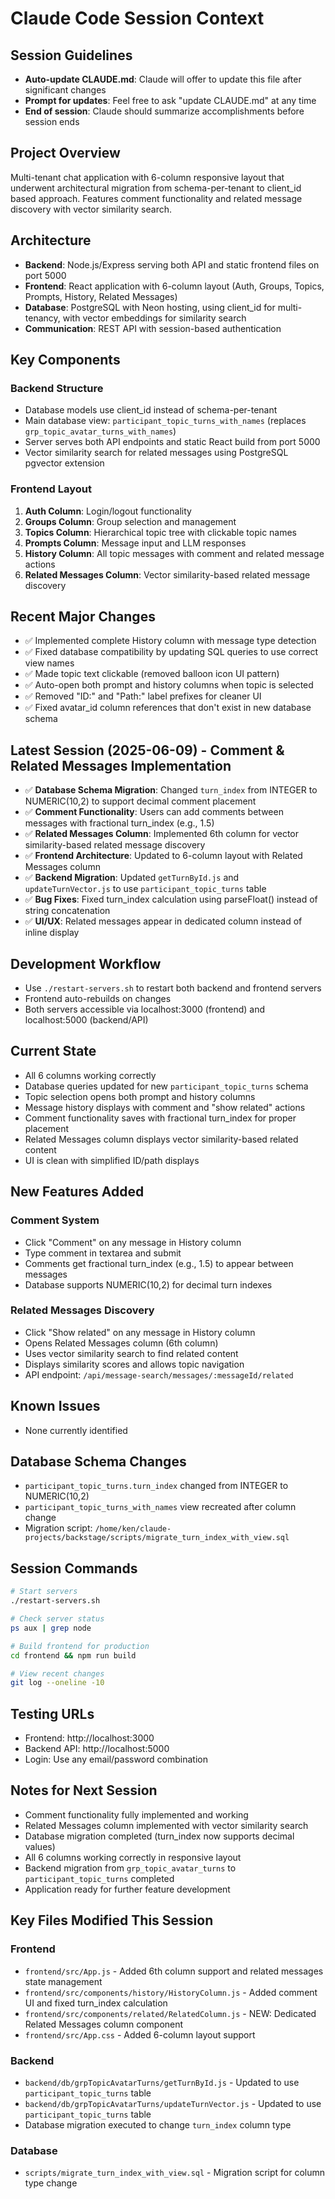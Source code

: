 # Claude Code Session Context

## Session Guidelines
- **Auto-update CLAUDE.md**: Claude will offer to update this file after significant changes
- **Prompt for updates**: Feel free to ask "update CLAUDE.md" at any time
- **End of session**: Claude should summarize accomplishments before session ends

## Project Overview
Multi-tenant chat application with 6-column responsive layout that underwent architectural migration from schema-per-tenant to client_id based approach. Features comment functionality and related message discovery with vector similarity search.

## Architecture
- **Backend**: Node.js/Express serving both API and static frontend files on port 5000
- **Frontend**: React application with 6-column layout (Auth, Groups, Topics, Prompts, History, Related Messages)
- **Database**: PostgreSQL with Neon hosting, using client_id for multi-tenancy, with vector embeddings for similarity search
- **Communication**: REST API with session-based authentication

## Key Components

### Backend Structure
- Database models use client_id instead of schema-per-tenant
- Main database view: `participant_topic_turns_with_names` (replaces `grp_topic_avatar_turns_with_names`)
- Server serves both API endpoints and static React build from port 5000
- Vector similarity search for related messages using PostgreSQL pgvector extension

### Frontend Layout
1. **Auth Column**: Login/logout functionality
2. **Groups Column**: Group selection and management
3. **Topics Column**: Hierarchical topic tree with clickable topic names
4. **Prompts Column**: Message input and LLM responses
5. **History Column**: All topic messages with comment and related message actions
6. **Related Messages Column**: Vector similarity-based related message discovery

## Recent Major Changes
- ✅ Implemented complete History column with message type detection
- ✅ Fixed database compatibility by updating SQL queries to use correct view names
- ✅ Made topic text clickable (removed balloon icon UI pattern)
- ✅ Auto-open both prompt and history columns when topic is selected
- ✅ Removed "ID:" and "Path:" label prefixes for cleaner UI
- ✅ Fixed avatar_id column references that don't exist in new database schema

## Latest Session (2025-06-09) - Comment & Related Messages Implementation
- ✅ **Database Schema Migration**: Changed `turn_index` from INTEGER to NUMERIC(10,2) to support decimal comment placement
- ✅ **Comment Functionality**: Users can add comments between messages with fractional turn_index (e.g., 1.5)
- ✅ **Related Messages Column**: Implemented 6th column for vector similarity-based related message discovery
- ✅ **Frontend Architecture**: Updated to 6-column layout with Related Messages column
- ✅ **Backend Migration**: Updated `getTurnById.js` and `updateTurnVector.js` to use `participant_topic_turns` table
- ✅ **Bug Fixes**: Fixed turn_index calculation using parseFloat() instead of string concatenation
- ✅ **UI/UX**: Related messages appear in dedicated column instead of inline display

## Development Workflow
- Use `./restart-servers.sh` to restart both backend and frontend servers
- Frontend auto-rebuilds on changes
- Both servers accessible via localhost:3000 (frontend) and localhost:5000 (backend/API)

## Current State
- All 6 columns working correctly
- Database queries updated for new `participant_topic_turns` schema
- Topic selection opens both prompt and history columns
- Message history displays with comment and "show related" actions
- Comment functionality saves with fractional turn_index for proper placement
- Related Messages column displays vector similarity-based related content
- UI is clean with simplified ID/path displays

## New Features Added
### Comment System
- Click "Comment" on any message in History column
- Type comment in textarea and submit
- Comments get fractional turn_index (e.g., 1.5) to appear between messages
- Database supports NUMERIC(10,2) for decimal turn indexes

### Related Messages Discovery
- Click "Show related" on any message in History column
- Opens Related Messages column (6th column)
- Uses vector similarity search to find related content
- Displays similarity scores and allows topic navigation
- API endpoint: `/api/message-search/messages/:messageId/related`

## Known Issues
- None currently identified

## Database Schema Changes
- `participant_topic_turns.turn_index` changed from INTEGER to NUMERIC(10,2)
- `participant_topic_turns_with_names` view recreated after column change
- Migration script: `/home/ken/claude-projects/backstage/scripts/migrate_turn_index_with_view.sql`

## Session Commands
```bash
# Start servers
./restart-servers.sh

# Check server status
ps aux | grep node

# Build frontend for production
cd frontend && npm run build

# View recent changes
git log --oneline -10
```

## Testing URLs
- Frontend: http://localhost:3000
- Backend API: http://localhost:5000
- Login: Use any email/password combination

## Notes for Next Session
- Comment functionality fully implemented and working
- Related Messages column implemented with vector similarity search
- Database migration completed (turn_index now supports decimal values)
- All 6 columns working correctly in responsive layout
- Backend migration from `grp_topic_avatar_turns` to `participant_topic_turns` completed
- Application ready for further feature development

## Key Files Modified This Session
### Frontend
- `frontend/src/App.js` - Added 6th column support and related messages state management
- `frontend/src/components/history/HistoryColumn.js` - Added comment UI and fixed turn_index calculation
- `frontend/src/components/related/RelatedColumn.js` - NEW: Dedicated Related Messages column component
- `frontend/src/App.css` - Added 6-column layout support

### Backend
- `backend/db/grpTopicAvatarTurns/getTurnById.js` - Updated to use `participant_topic_turns` table
- `backend/db/grpTopicAvatarTurns/updateTurnVector.js` - Updated to use `participant_topic_turns` table
- Database migration executed to change `turn_index` column type

### Database
- `scripts/migrate_turn_index_with_view.sql` - Migration script for column type change